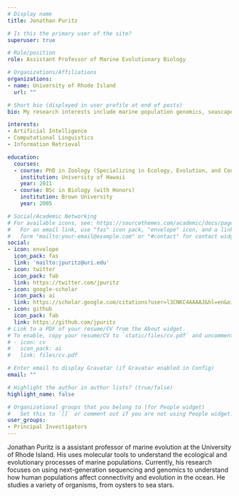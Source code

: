 ```yaml
---
# Display name
title: Jonathan Puritz

# Is this the primary user of the site?
superuser: true

# Role/position
role: Assistant Professor of Marine Evolutionary Biology

# Organizations/Affiliations
organizations:
- name: University of Rhode Island
  url: ""

# Short bio (displayed in user profile at end of posts)
bio: My research interests include marine population genomics, seascape genomcis, and bioinformatics

interests:
- Artificial Intelligence
- Computational Linguistics
- Information Retrieval

education:
  courses:
  - course: PhD in Zoology (Specializing in Ecology, Evolution, and Conservation Biology
    institution: University of Hawaii
    year: 2011
  - course: BSc in Biology (with Honors)
    institution: Brown University
    year: 2005

# Social/Academic Networking
# For available icons, see: https://sourcethemes.com/academic/docs/page-builder/#icons
#   For an email link, use "fas" icon pack, "envelope" icon, and a link in the
#   form "mailto:your-email@example.com" or "#contact" for contact widget.
social:
- icon: envelope
  icon_pack: fas
  link: 'mailto:jpuritz@uri.edu'
- icon: twitter
  icon_pack: fab
  link: https://twitter.com/jpuritz
- icon: google-scholar
  icon_pack: ai
  link: https://scholar.google.com/citations?user=l3CNKC4AAAAJ&hl=en&oi=ao
- icon: github
  icon_pack: fab
  link: https://github.com/jpuritz
# Link to a PDF of your resume/CV from the About widget.
# To enable, copy your resume/CV to `static/files/cv.pdf` and uncomment the lines below.
# - icon: cv
#   icon_pack: ai
#   link: files/cv.pdf

# Enter email to display Gravatar (if Gravatar enabled in Config)
email: ""

# Highlight the author in author lists? (true/false)
highlight_name: false

# Organizational groups that you belong to (for People widget)
#   Set this to `[]` or comment out if you are not using People widget.
user_groups:
- Principal Investigators
---
```


Jonathan Puritz is a assistant professor of marine evolution at the University of Rhode Island. His uses molecular tools to understand the ecological and evolutionary processes of marine populations. Currently, his research focuses on using next-generation sequencing and genomics to understand how human populations affect connectivity and evolution in the ocean. He studies a variety of organisms, from oysters to sea stars.
